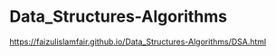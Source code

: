 # Data_Structures-Algorithms

https://faizulislamfair.github.io/Data_Structures-Algorithms/DSA.html
